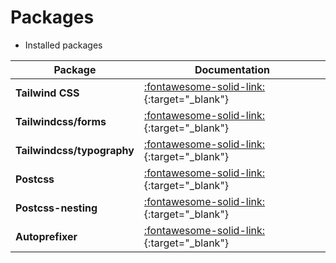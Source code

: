 # Packages

- Installed packages

| Package                    | Documentation                                                                                  |
|----------------------------|------------------------------------------------------------------------------------------------|
| **Tailwind CSS**           | [:fontawesome-solid-link:](https://www.npmjs.com/package/tailwindcss){:target="_blank"}        |                                                                              |
| **Tailwindcss/forms**      | [:fontawesome-solid-link:](https://www.npmjs.com/package/@tailwindcss/forms){:target="_blank"} |
| **Tailwindcss/typography** | [:fontawesome-solid-link:](https://tailwindcss.com/docs/typography-plugin){:target="_blank"}   |
| **Postcss**                | [:fontawesome-solid-link:](https://www.npmjs.com/package/postcss){:target="_blank"}            |
| **Postcss-nesting**        | [:fontawesome-solid-link:](https://www.npmjs.com/package/postcss-nesting){:target="_blank"}    |
| **Autoprefixer**           | [:fontawesome-solid-link:](https://www.npmjs.com/package/autoprefixer){:target="_blank"}       |